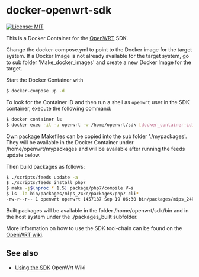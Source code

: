 docker-openwrt-sdk
========================
[![License: MIT](http://img.shields.io/badge/license-MIT-blue.svg?style=flat-square)](https://github.com/hnw/docker-openwrt-sdk/blob/master/LICENSE)

This is a Docker Container for the [OpenWRT](https://openwrt.org/) SDK.

Change the docker-compose.yml to point to the Docker image for the target system.
If a Docker Image is not already available for the target system, go to sub folder 'Make_docker_images' and create a new Docker Image for the target.

Start the Docker Container with
```sh
$ docker-compose up -d
```
To look for the Container ID and then run a shell as `openwrt` user in the SDK container, execute the following command:
```sh
$ docker container ls
$ docker exec -it -u openwrt -w /home/openwrt/sdk [docker_container-id] /bin/bash
```
Own package Makefiles can be copied into the sub folder './mypackages'.
They will be available in the Docker Container under /home/openwrt/mypackages and will be available after running the feeds update below.

Then build packages as follows:

```sh
$ ./scripts/feeds update -a
$ ./scripts/feeds install php7
$ make -j$(nproc * 1.5) package/php7/compile V=s
$ ls -la bin/packages/mips_24kc/packages/php7-cli*
-rw-r--r-- 1 openwrt openwrt 1457137 Sep 19 06:30 bin/packages/mips_24kc/packages/php7-cli_7.1.1-1_mips_24kc.ipk
```

Built packages will be available in the folder /home/openwrt/sdk/bin and in the host system under the ./packages_built subfolder.

More information on how to use the SDK tool-chain can be found on the
[OpenWRT wiki](http://wiki.openwrt.org/doc/howto/build).

## See also

- [Using the SDK](https://wiki.openwrt.org/doc/howto/obtain.firmware.sdk) OpenWrt Wiki
